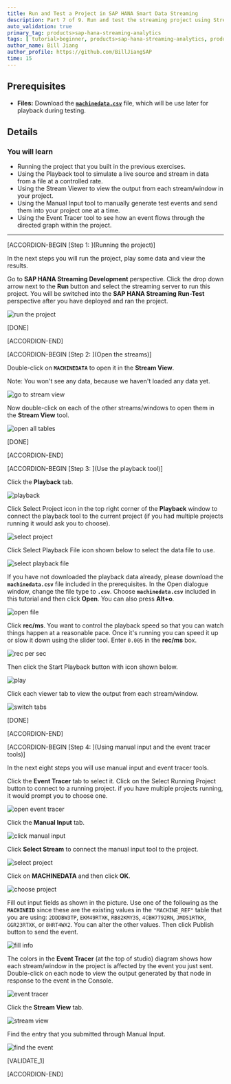```yaml
---
title: Run and Test a Project in SAP HANA Smart Data Streaming
description: Part 7 of 9. Run and test the streaming project using Stream View, Manual Input, and Event Tracer tools.
auto_validation: true
primary_tag: products>sap-hana-streaming-analytics
tags: [ tutorial>beginner, products>sap-hana-streaming-analytics, products>sap-hana-studio ]
author_name: Bill Jiang
author_profile: https://github.com/BillJiangSAP
time: 15
---
```

## Prerequisites  
- **Files:** Download the [**`machinedata.csv`**](https://raw.githubusercontent.com/SAPDocuments/Tutorials/master/tutorials/sds-event-stream-playback/machinedata.csv) file, which will be use later for playback during testing.

## Details
### You will learn  
- Running the project that you built in the previous exercises.
- Using the Playback tool to simulate a live source and stream in data from a file at a controlled rate.
- Using the Stream Viewer to view the output from each stream/window in your project.
- Using the Manual Input tool to manually generate test events and send them into your project one at a time.
- Using the Event Tracer tool to see how an event flows through the directed graph within the project.


---

[ACCORDION-BEGIN [Step 1: ](Running the project)]

In the next steps you will run the project, play some data and view the results.

Go to **SAP HANA Streaming Development** perspective. Click the drop down arrow next to the **Run** button and select the streaming server to run this project. You will be switched into the **SAP HANA Streaming Run-Test** perspective after you have deployed and ran the project.

![run the project](runandplay/1-runtheproject.png)

[DONE]

[ACCORDION-END]

[ACCORDION-BEGIN [Step 2: ](Open the streams)]

Double-click on **`MACHINEDATA`** to open it in the **Stream View**.

Note: You won't see any data, because we haven't loaded any data yet.

![go to stream view](runandplay/2-gotostreamview.png)

Now double-click on each of the other streams/windows to open them in the **Stream View** tool.

![open all tables](runandplay/3-openalltables.png)

[DONE]

[ACCORDION-END]

[ACCORDION-BEGIN [Step 3: ](Use the playback tool)]

Click the **Playback** tab.

![playback](runandplay/4-playback.png)

Click Select Project icon in the top right corner of the **Playback** window to connect the playback tool to the current project (if you had multiple projects running it would ask you to choose).

![select project](runandplay/5-selectproject.png)

Click Select Playback File icon shown below to select the data file to use.

![select playback file](runandplay/6-selectplaybackfile.png)

If you have not downloaded the playback data already, please download the **`machinedata.csv`** file included in the prerequisites. In the Open dialogue window, change the file type to **`.csv`**. Choose **`machinedata.csv`** included in this tutorial and then click **Open**. You can also press **Alt+o**.

![open file](runandplay/7-openfile.png)

Click **rec/ms**. You want to control the playback speed so that you can watch things happen at a reasonable pace. Once it's running you can speed it up or slow it down using the slider tool. Enter `0.005` in the **rec/ms** box.

![rec per sec](runandplay/8-recpersec.png)

Then click the Start Playback button with icon shown below.

![play](runandplay/9-play.png)

Click each viewer tab to view the output from each stream/window.

![switch tabs](runandplay/10-switchtabs.png)

[DONE]

[ACCORDION-END]

[ACCORDION-BEGIN [Step 4: ](Using manual input and the event tracer tools)]

In the next eight steps you will use manual input and event tracer tools.

Click the **Event Tracer** tab to select it. Click on the Select Running Project button to connect to a running project. if you have multiple projects running, it would prompt you to choose one.

![open event tracer](manualinput/1-openeventtracer.png)

Click the **Manual Input** tab.

![click manual input](manualinput/2-clickmanualinput.png)

Click **Select Stream** to connect the manual input tool to the project.

![select project](manualinput/3-selectproject.png)

Click on **MACHINEDATA** and then click **OK**.

![choose project](manualinput/4-chooseproject.png)

Fill out input fields as shown in the picture. Use one of the following as the **`MACHINEID`** since these are the existing values in the `"MACHINE_REF"` table that you are using: `2DDDBW3TP`, `EKM49RTXK`, `RB82KMY3S`, `4CBH7792RN`, `JMD51RTKK`, `GGR23RTXK`, or `8HRT4WX2`. You can alter the other values. Then click Publish button to send the event.

![fill info](manualinput/5-fillinfo.png)

The colors in the **Event Tracer** (at the top  of studio) diagram shows how each stream/window in the project is affected by the event you just sent. Double-click on each node to view the output generated by that node in response to the event in the Console.

![event tracer](manualinput/6-eventtracer.png)

Click the **Stream View** tab.

![stream view](manualinput/7-streamview.png)

Find the entry that you submitted through Manual Input.

![find the event](manualinput/8-findtheevent.png)

[VALIDATE_1]

[ACCORDION-END]
